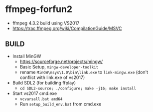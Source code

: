 # ffmpeg-forfun2

* ffmpeg 4.3.2 build using VS2017
* https://trac.ffmpeg.org/wiki/CompilationGuide/MSVC



## BUILD

* Install MinGW
  * https://sourceforge.net/projects/mingw/
  * Basic Setup, `mingw-developer-toolkit`
  * rename `MinGW\msys\1.0\bin\link.exe` to `link-mingw.exe` (don't conflict with link.exe of vs2017)
* Build SDL2 (for building ffplay)
  * `cd SDL2-source; ./configure; make -j16; make install`
* Start vs2017 cmd.exe
  * `vcvarsall.bat amd64`
  * Run `setup_build_env.bat` from cmd.exe
